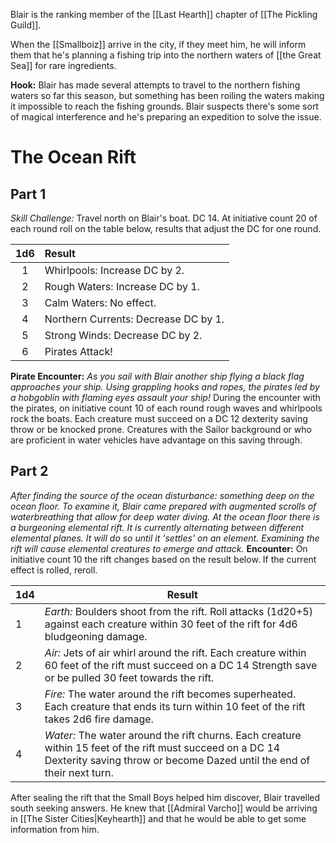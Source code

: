 Blair is the ranking member of the [[Last Hearth]] chapter of [[The Pickling Guild]]. 

When the [[Smallboiz]] arrive in the city, if they meet him, he will inform them that he's planning a fishing trip into the northern waters of [[the Great Sea]] for rare ingredients. 

**Hook:** Blair has made several attempts to travel to the northern fishing waters so far this season, but something has been roiling the waters making it impossible to reach the fishing grounds. Blair suspects there's some sort of magical interference and he's preparing an expedition to solve the issue. 

# **The Ocean Rift**
## **Part 1**
*Skill Challenge:* Travel north on Blair's boat. DC 14. At initiative count 20 of each round roll on the table below, results that adjust the DC for one round. 

| 1d6 | Result                               |
|:---:|:------------------------------------ |
|  1  | Whirlpools: Increase DC by 2.        |
|  2  | Rough Waters: Increase DC by 1.      |
|  3  | Calm Waters: No effect.              |
|  4  | Northern Currents: Decrease DC by 1. |
|  5  | Strong Winds: Decrease DC by 2.      |
|  6  | Pirates Attack!                      |

**Pirate Encounter:** 
	*As you sail with Blair another ship flying a black flag approaches your ship. Using grappling hooks and ropes, the pirates led by a hobgoblin with flaming eyes assault your ship!*
	During the encounter with the pirates, on initiative count 10 of each round rough waves and whirlpools rock the boats. Each creature must succeed on a DC 12 dexterity saving throw or be knocked prone. Creatures with the Sailor background or who are proficient in water vehicles have advantage on this saving through. 

## Part 2
*After finding the source of the ocean disturbance: something deep on the ocean floor. To examine it, Blair came prepared with augmented scrolls of waterbreathing that allow for deep water diving. At the ocean floor there is a burgeoning elemental rift. It is currently alternating between different elemental planes. It will do so until it 'settles' on an element. Examining the rift will cause elemental creatures to emerge and attack.*
**Encounter:** On initiative count 10 the rift changes based on the result below. If the current effect is rolled, reroll.

| 1d4 | Result                                                                                                                                                                               |
| --- | ------------------------------------------------------------------------------------------------------------------------------------------------------------------------------------ |
| 1   | *Earth:* Boulders shoot from the rift. Roll attacks (1d20+5) against each creature within 30 feet of the rift for 4d6 bludgeoning damage.                                            |
| 2   | *Air:* Jets of air whirl around the rift. Each creature within 60 feet of the rift must succeed on a DC 14 Strength save or be pulled 30 feet towards the rift.                      |
| 3   | *Fire:* The water around the rift becomes superheated. Each creature that ends its turn within 10 feet of the rift takes 2d6 fire damage.                                            |
| 4   | *Water:* The water around the rift churns. Each creature within 15 feet of the rift must succeed on a DC 14 Dexterity saving throw or become Dazed until the end of their next turn. |



After sealing the rift that the Small Boys helped him discover, Blair travelled south seeking answers. He knew that [[Admiral Varcho]] would be arriving in [[The Sister Cities|Keyhearth]] and that he would be able to get some information from him. 